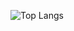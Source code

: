 ![Top Langs](https://readme-stats-nico-projects-sigma-five.vercel.app/api/top-langs/?username=nicolas-angeli&layout=compact)
